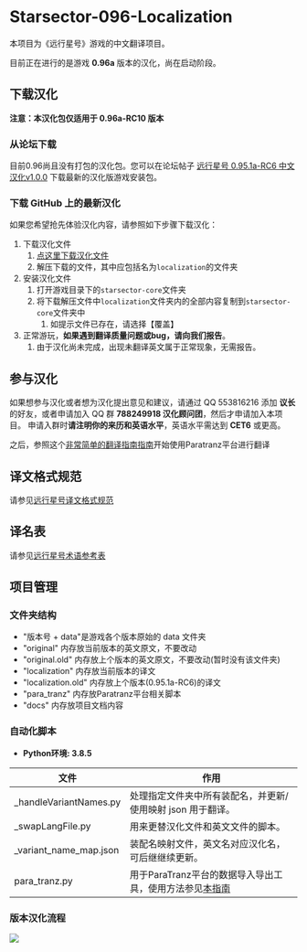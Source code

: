 ﻿# Starsector-096-Localization

本项目为《远行星号》游戏的中文翻译项目。

目前正在进行的是游戏 **0.96a** 版本的汉化，尚在启动阶段。

## 下载汉化

**注意：本汉化包仅适用于 0.96a-RC10 版本**

### 从论坛下载

目前0.96尚且没有打包的汉化包。您可以在论坛帖子 [远行星号 0.95.1a-RC6 中文汉化v1.0.0](https://www.fossic.org/thread-3060-1-1.html) 下载最新的汉化版游戏安装包。

### 下载 GitHub 上的最新汉化

如果您希望抢先体验汉化内容，请参照如下步骤下载汉化：

1. 下载汉化文件
   1. [点这里下载汉化文件](https://github.com/TruthOriginem/Starsector-096-Localization/archive/refs/heads/master.zip)
   2. 解压下载的文件，其中应包括名为`localization`的文件夹
2. 安装汉化文件
   1. 打开游戏目录下的`starsector-core`文件夹
   2. 将下载解压文件中`localization`文件夹内的全部内容复制到`starsector-core`文件夹中
      1. 如提示文件已存在，请选择【覆盖】
3. 正常游玩，**如果遇到翻译质量问题或bug，请向我们报告**。
   1. 由于汉化尚未完成，出现未翻译英文属于正常现象，无需报告。 

## 参与汉化

如果想参与汉化或者想为汉化提出意见和建议，请通过 QQ 553816216 添加 **议长**的好友，或者申请加入 QQ 群 **788249918 汉化顾问团**，然后才申请加入本项目。
申请入群时**请注明你的来历和英语水平**，英语水平需达到 **CET6** 或更高。

之后，参照这个[非常简单的翻译指南指南](docs/tut_translator.md)开始使用Paratranz平台进行翻译

## 译文格式规范

请参见[远行星号译文格式规范](docs/format_standard.md)

## 译名表

请参见[远行星号术语参考表](https://paratranz.cn/projects/3489/terms)

## 项目管理

### 文件夹结构

* "版本号 + data"是游戏各个版本原始的 data 文件夹
* "original" 内存放当前版本的英文原文，不要改动
* "original.old" 内存放上个版本的英文原文，不要改动(暂时没有该文件夹)
* "localization" 内存放当前版本的译文
* "localization.old" 内存放上个版本(0.95.1a-RC6)的译文
* "para_tranz" 内存放Paratranz平台相关脚本
* "docs" 内存放项目文档内容

### 自动化脚本

* **Python环境: 3.8.5**

| 文件                  | 作用                                                    |
|-----------------------|-------------------------------------------------------|
| _handleVariantNames.py | 处理指定文件夹中所有装配名，并更新/使用映射 json 用于翻译。                     |
| _swapLangFile.py       | 用来更替汉化文件和英文文件的脚本。                                     |
| _variant_name_map.json | 装配名映射文件，英文名对应汉化名，可后继继续更新。                             |
| para_tranz.py         | 用于ParaTranz平台的数据导入导出工具，使用方法参见[本指南](docs/tut_admin.md) |

### 版本汉化流程

![][flow-chart]

[flow-chart]:docs/flow_chart.png
